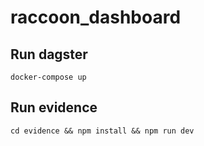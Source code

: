 # raccoon_dashboard

## Run dagster

```
docker-compose up
```

## Run evidence

```
cd evidence && npm install && npm run dev
```
